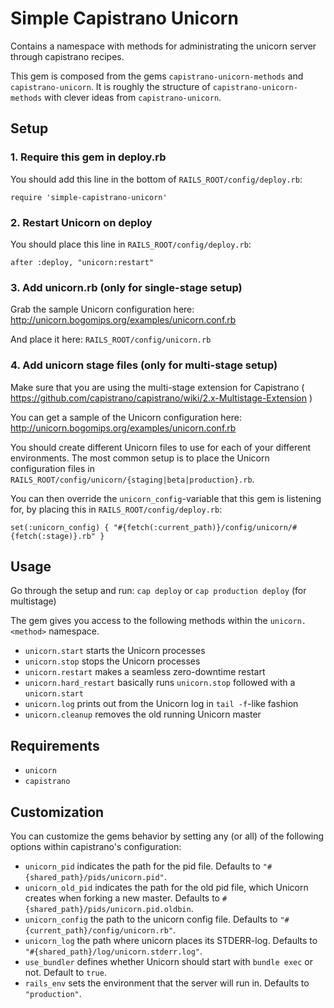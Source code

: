 # Simple Capistrano Unicorn

Contains a namespace with methods for administrating the unicorn server through capistrano recipes.

This gem is composed from the gems `capistrano-unicorn-methods` and `capistrano-unicorn`. It is roughly the structure of `capistrano-unicorn-methods` with clever ideas from `capistrano-unicorn`.

## Setup

### 1. Require this gem in deploy.rb

You should add this line in the bottom of `RAILS_ROOT/config/deploy.rb`:

```
require 'simple-capistrano-unicorn'
```

### 2. Restart Unicorn on deploy

You should place this line in `RAILS_ROOT/config/deploy.rb`:

```
after :deploy, "unicorn:restart"
```

### 3. Add unicorn.rb (only for single-stage setup)

Grab the sample Unicorn configuration here: http://unicorn.bogomips.org/examples/unicorn.conf.rb

And place it here: `RAILS_ROOT/config/unicorn.rb`

### 4. Add unicorn stage files (only for multi-stage setup)

Make sure that you are using the multi-stage extension for Capistrano ( https://github.com/capistrano/capistrano/wiki/2.x-Multistage-Extension )

You can get a sample of the Unicorn configuration here: http://unicorn.bogomips.org/examples/unicorn.conf.rb

You should create different Unicorn files to use for each of your different environments. The most common setup is to place the Unicorn configuration files in `RAILS_ROOT/config/unicorn/{staging|beta|production}.rb`.

You can then override the `unicorn_config`-variable that this gem is listening for, by placing this in `RAILS_ROOT/config/deploy.rb`:

```
set(:unicorn_config) { "#{fetch(:current_path)}/config/unicorn/#{fetch(:stage)}.rb" }
```

## Usage

Go through the setup and run: `cap deploy` or `cap production deploy` (for multistage)

The gem gives you access to the following methods within the `unicorn.<method>` namespace.

* `unicorn.start` starts the Unicorn processes
* `unicorn.stop` stops the Unicorn processes
* `unicorn.restart` makes a seamless zero-downtime restart
* `unicorn.hard_restart` basically runs `unicorn.stop` followed with a `unicorn.start` 
* `unicorn.log` prints out from the Unicorn log in `tail -f`-like fashion
* `unicorn.cleanup` removes the old running Unicorn master

## Requirements

* `unicorn`
* `capistrano`

## Customization

You can customize the gems behavior by setting any (or all) of the following options within capistrano's configuration:

* `unicorn_pid` indicates the path for the pid file. Defaults to `"#{shared_path}/pids/unicorn.pid"`.
* `unicorn_old_pid` indicates the path for the old pid file, which Unicorn creates when forking a new master. Defaults to `#{shared_path}/pids/unicorn.pid.oldbin`.
* `unicorn_config` the path to the unicorn config file. Defaults to `"#{current_path}/config/unicorn.rb"`.
* `unicorn_log` the path where unicorn places its STDERR-log. Defaults to `"#{shared_path}/log/unicorn.stderr.log"`.
* `use_bundler` defines whether Unicorn should start with `bundle exec` or not. Default to `true`.
* `rails_env` sets the environment that the server will run in. Defaults to `"production"`.